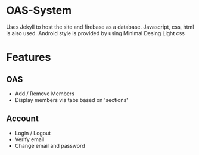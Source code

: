 # OAS-System  
  Uses Jekyll to host the site and firebase as a database. Javascript, css, html is also used. Android style is provided by using Minimal Desing Light css

# Features

## OAS
- Add / Remove Members
- Display members via tabs based on 'sections'

## Account
- Login / Logout
- Verify email
- Change email and password
